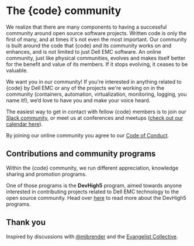 # The {code} community

We realize that there are many components to having a successful community around open source software projects. Written code is only the first of many, and at times it's not even the most important. Our community is built around the code that {code} and its community works on and enhances, and is not limited to just Dell EMC software. An online community, just like physical communities, evolves and makes itself better for the benefit and value of its members. If it stops evolving, it ceases to be valuable.

We want you in our community! If you're interested in anything related to {code} by Dell EMC or any of the projects we're working on in the community (containers, automation, virtualization, monitoring, logging, you name it!), we’d love to have you and make your voice heard.

The easiest way to get in contact with fellow {code} members is to join our [Slack community](http://codedellemc.com/community), or meet us at conferences and meetups ([check out our calendar here](https://www.google.com/calendar/embed?src=52rlkjj3h1lsfqmi5hr0475ceg%40group.calendar.google.com)).

By joining our online community you agree to our [Code of Conduct](docs/code-of-conduct.md).

## Contributions and community programs

Within the {code} community, we run different appreciation, knowledge sharing and promotion programs.

One of those programs is the **DevHigh5** program, aimed towards anyone interested in contributing projects related to Dell EMC technology to the open source community. Head over [here](docs/devhigh5.md) to read more about the DevHigh5 programs.

## Thank you

Inspired by discussions with [@mjbrender](https://twitter.com/mjbrender) and the [Evangelist Collective](https://evangelistcollective.github.io).
